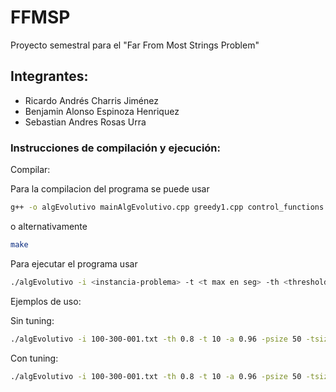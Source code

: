 # FFMSP
Proyecto semestral para el "Far From Most Strings Problem"
## Integrantes:
 - Ricardo Andrés Charris Jiménez
 - Benjamin Alonso Espinoza Henriquez
 - Sebastian Andres Rosas Urra

### Instrucciones de compilación y ejecución:

Compilar: 

Para la compilacion del programa se puede usar
```bash
g++ -o algEvolutivo mainAlgEvolutivo.cpp greedy1.cpp control_functions.cpp
```
o alternativamente

```bash
make
```

Para ejecutar el programa usar 

```bash
./algEvolutivo -i <instancia-problema> -t <t max en seg> -th <threshold> -a <grado-determinismo> -psize <size-poblacion>  -tsize <size-torneo> -mrate <grado-mutacion> -tuning <para activar el tuning>
```

Ejemplos de uso:

Sin tuning:

```bash
./algEvolutivo -i 100-300-001.txt -th 0.8 -t 10 -a 0.96 -psize 50 -tsize 5 -mrate 0.05
```

Con tuning:

```bash
./algEvolutivo -i 100-300-001.txt -th 0.8 -t 10 -a 0.96 -psize 50 -tsize 5 -mrate 0.05 -tuning
```

